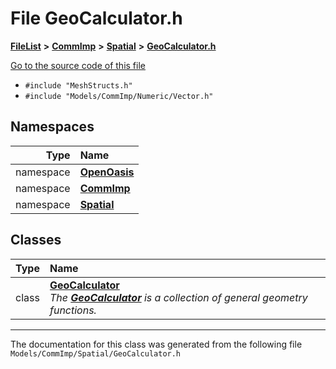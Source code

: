 

# File GeoCalculator.h



[**FileList**](files.md) **>** [**CommImp**](dir_6202b98a8704f42b1ea358646461643f.md) **>** [**Spatial**](dir_47a0bcc12c466f07097ed8db741700fa.md) **>** [**GeoCalculator.h**](_geo_calculator_8h.md)

[Go to the source code of this file](_geo_calculator_8h_source.md)



* `#include "MeshStructs.h"`
* `#include "Models/CommImp/Numeric/Vector.h"`













## Namespaces

| Type | Name |
| ---: | :--- |
| namespace | [**OpenOasis**](namespace_open_oasis.md) <br> |
| namespace | [**CommImp**](namespace_open_oasis_1_1_comm_imp.md) <br> |
| namespace | [**Spatial**](namespace_open_oasis_1_1_comm_imp_1_1_spatial.md) <br> |


## Classes

| Type | Name |
| ---: | :--- |
| class | [**GeoCalculator**](class_open_oasis_1_1_comm_imp_1_1_spatial_1_1_geo_calculator.md) <br>_The_ [_**GeoCalculator**_](class_open_oasis_1_1_comm_imp_1_1_spatial_1_1_geo_calculator.md) _is a collection of general geometry functions._ |



















































------------------------------
The documentation for this class was generated from the following file `Models/CommImp/Spatial/GeoCalculator.h`

